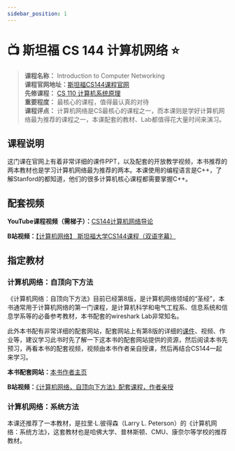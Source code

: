 ```yaml
---
sidebar_position: 1
---
```


# 📺 斯坦福 CS 144 计算机网络 ⭐️

>**课程名称：** Introduction to Computer Networking   
**课程官网地址：**[斯坦福CS144课程官网](https://cs144.github.io/)     
**先修课程：** [CS 110 计算机系统原理](https://hackway.org/docs/cs/sophomore/system/cs110)    
**重要程度：** 最核心的课程，值得最认真的对待         
**课程评点：** 计算机网络是CS最核心的课程之一，而本课则是学好计算机网络最为推荐的课程之一，本课配套的教材、Lab都值得花大量时间来演习。   

## 课程说明
这门课在官网上有着非常详细的课件PPT，以及配套的开放教学视频，本书推荐的两本教材也是学习计算机网络最为推荐的两本。本课使用的编程语言是C++，了解Stanford的都知道，他们的很多计算机核心课程都需要掌握C++。


## 配套视频

**YouTube课程视频（需梯子）：**[CS144计算机网络导论](https://www.youtube.com/watch?v=qAFI-2I7wPE&list=PLoCMsyE1cvdWKsLVyf6cPwCLDIZnOj0NS)

**B站视频：**[【计算机网络】 斯坦福大学CS144课程（双语字幕）](https://www.bilibili.com/video/BV1e5411c7aY)


## 指定教材
### 计算机网络：自顶向下方法
《计算机网络：自顶向下方法》目前已经第8版，是计算机网络领域的“圣经”，本书通常用于计算机网络的第一门课程，是计算机科学和电气工程系、信息系统和信息学系等的必备参考教材，本书配套的wireshark Lab非常知名。

<Book img="https://hackweek-1251009918.cos.ap-shanghai.myqcloud.com/hackway/cs/s34331102.jpg" url="https://item.jd.com/10059184439092.html" title="计算机网络：自顶向下方法（第8版）"></Book>

此外本书配有非常详细的配套网站，配套网站上有第8版的详细的[课件](http://gaia.cs.umass.edu/kurose_ross/ppt.php)、视频、作业等，建议学习此书时先了解一下这本书的配套网站提供的资源，然后阅读本书先预习，再看本书的配套视频，视频由本书作者亲自授课，然后再结合CS144一起来学习。

**本书配套网站：**[本书作者主页](http://gaia.cs.umass.edu/kurose_ross/index.php)

**B站视频：**[《计算机网络，自顶向下方法》配套课程，作者亲授](https://www.bilibili.com/video/BV1mb4y1d7K7)

### 计算机网络：系统方法
本课还推荐了一本教材，是拉里·L.彼得森（Larry L. Peterson）的《计算机网络：系统方法》，这套教材也是哈佛大学、普林斯顿、CMU、康奈尔等学校的推荐教材。

<Book img="https://hackweek-1251009918.cos.ap-shanghai.myqcloud.com/hackway/cs/s34374850.jpg" url="https://item.jd.com/13239597.html" title="计算机网络：系统方法（原书第6版）"></Book>




